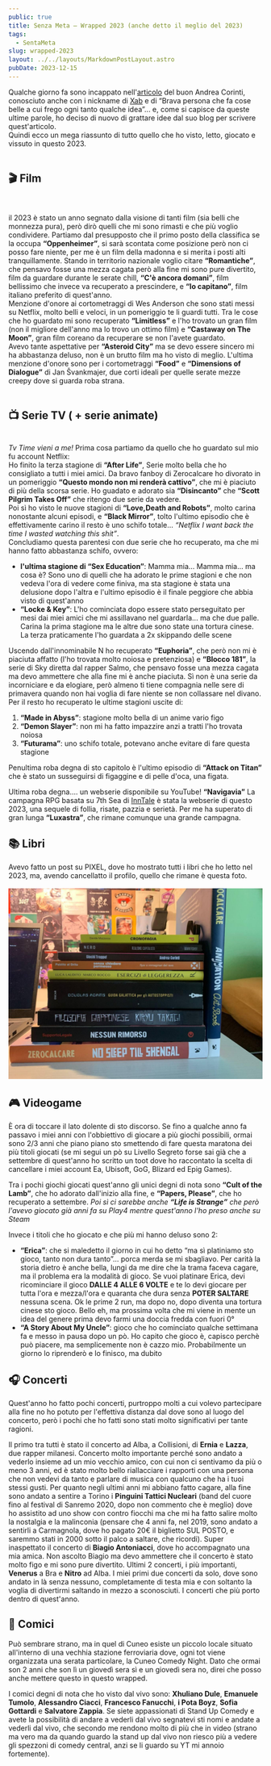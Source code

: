 ```yaml
---
public: true
title: Senza Meta – Wrapped 2023 (anche detto il meglio del 2023)
tags:
  - SentaMeta
slug: wrapped-2023
layout: ../../layouts/MarkdownPostLayout.astro
pubDate: 2023-12-15
---
```


Qualche giorno fa sono incappato nell'[articolo](https://www.andreacorinti.com/posts/ita/2023/) del buon Andrea Corinti, conosciuto anche con i nickname di [Xab](https://livellosegreto.it/@xabacadabra) e di “Brava persona che fa cose belle a cui frego ogni tanto qualche idea”... e, come si capisce da queste ultime parole, ho deciso di nuovo di grattare idee dal suo blog per scrivere quest'articolo.<br />
Quindi ecco un mega riassunto di tutto quello che ho visto, letto, giocato e vissuto in questo 2023.<br /><br />

## 🎬​ Film

<br />

il 2023 è stato un anno segnato dalla visione di tanti film (sia belli che monnezza pura), però dirò quelli che mi sono rimasti e che più voglio condividere.
Partiamo dal presupposto che il primo posto della classifica se la occupa **“Oppenheimer”**, si sarà scontata come posizione però non ci posso fare niente, per me è un film della madonna e si merita i posti alti tranquillamente.
Stando in territorio nazionale voglio citare **“Romantiche”**, che pensavo fosse una mezza cagata però alla fine mi sono pure divertito, film da guardare durante le serate chill, **“C'è ancora domani”**, film bellissimo che invece va recuperato a prescindere, e **“Io capitano”**, film italiano preferito di quest'anno.<br />
Menzione d'onore ai cortometraggi di Wes Anderson che sono stati messi su Netflix, molto belli e veloci, in un pomeriggio te li guardi tutti.
Tra le cose che ho guardato mi sono recuperato **“Limitless”** e l'ho trovato un gran film (non il migliore dell'anno ma lo trovo un ottimo film) e **“Castaway on The Moon”**, gran film coreano da recuperare se non l'avete guardato.<br />
Avevo tante aspettative per **“Asteroid City”** ma se devo essere sincero mi ha abbastanza deluso, non è un brutto film ma ho visto di meglio.
L'ultima menzione d'onore sono per i cortometraggi **“Food”** e **“Dimensions of Dialogue”** di Jan Švankmajer, due corti ideali per quelle serate mezze creepy dove si guarda roba strana.<br /><br />

## 📺 Serie TV ( + serie animate)
<br />_Tv Time vieni a me!_
Prima cosa partiamo da quello che ho guardato sul mio fu account Netflix:<br />
Ho finito la terza stagione di **“After Life”**, Serie molto bella che ho consigliato a tutti i miei amici. Da bravo fanboy di Zerocalcare ho divorato in un pomeriggio **“Questo mondo non mi renderà cattivo”**, che mi è piaciuto di più della scorsa serie. Ho guadato e adorato sia **“Disincanto”** che **“Scott Pilgrim Takes Off”** che ritengo due serie da vedere.<br />
Poi sì ho visto le nuove stagioni di **“Love,Death and Robots”**, molto carina nonostante alcuni episodi, e **“Black Mirror”**, tolto l'ultimo episodio che è effettivamente carino il resto è uno schifo totale... _“Netflix I want back the time I wasted watching this shit”_.<br />
Concludiamo questa parentesi con due serie che ho recuperato, ma che mi hanno fatto abbastanza schifo, ovvero:<br />
- **l'ultima stagione di  “Sex Education”**: Mamma mia... Mamma mia... ma cosa è? Sono uno di quelli che ha adorato le prime stagioni e che non vedeva l'ora di vedere come finiva, ma sta stagione è stata una delusione dopo l'altra e l'ultimo episodio è il finale peggiore che abbia visto di quest'anno
- **“Locke & Key”**: L'ho cominciata dopo essere stato perseguitato per mesi dai miei amici che mi assillavano nel guardarla... ma che due palle. Carina la prima stagione ma le altre due sono state una tortura cinese. La terza praticamente l'ho guardata a 2x skippando delle scene

Uscendo dall'innominabile N ho recuperato **“Euphoria”**, che però non mi è piaciuta affatto (l'ho trovata molto noiosa e pretenziosa) e **“Blocco 181”**, la serie di Sky diretta dal rapper Salmo, che pensavo fosse una mezza cagata ma devo ammettere che alla fine mi è anche piaciuta. Sì non è una serie da incorniciare e da elogiare, però almeno ti tiene compagnia nelle sere di primavera quando non hai voglia di fare niente se non collassare nel divano.
Per il resto ho recuperato le ultime stagioni uscite di:

1. **“Made in Abyss”**: stagione molto bella di un anime vario figo
2. **“Demon Slayer”**: non mi ha fatto impazzire anzi a tratti l'ho trovata noiosa
3. **“Futurama”**: uno schifo totale, potevano anche evitare di fare questa stagione

Penultima roba degna di sto capitolo è l'ultimo episodio di **“Attack on Titan”** che è stato un susseguirsi di figaggine e di pelle d'oca, una figata.

Ultima roba degna.... un webserie disponibile su YouTube!
**“Navigavia”** La campagna RPG basata su 7th Sea di [InnTale](https://www.youtube.com/@InnTale) è stata la webserie di questo 2023, una sequele di follia, risate, pazzia e serietà. Per me ha superato di gran lunga **“Luxastra”**, che rimane comunque una grande campagna.

## 📚​ Libri

Avevo fatto un post su PIXEL, dove ho mostrato tutti i libri che ho letto nel 2023, ma, avendo cancellatto il profilo, quello che rimane è questa foto.
<br /><br />
<img src="../../../public/images/posts/libri2023.jpg">

## 🎮 Videogame

È ora di toccare il lato dolente di sto discorso.
Se fino a qualche anno fa passavo i miei anni con l'obbiettivo di giocare a più giochi possibili, ormai sono 2/3 anni che piano piano sto smettendo di fare questa maratona dei più titoli giocati (se mi segui un pò su Livello Segreto forse sai già che a settembre di quest'anno ho scritto un toot dove ho raccontato la scelta di cancellare i miei account Ea, Ubisoft, GoG, Blizard ed Epig Games).

Tra i pochi giochi giocati quest'anno gli unici degni di nota sono **“Cult of the Lamb”**, che ho adorato dall'inizio alla fine, e **“Papers, Please”**, che ho recuperato a settembre.
_Poi sì ci sarebbe anche **“Life is Strange”** che però l'avevo giocato già anni fa su Play4 mentre quest'anno l'ho preso anche su Steam_

Invece i titoli che ho giocato e che più mi hanno deluso sono 2:

- **“Erica”**: che si maledetto il giorno in cui ho detto “ma sì platiniamo sto gioco, tanto non dura tanto”... porca merda se mi sbagliavo. Per carità la storia dietro è anche bella, lungi da me dire che la trama faceva cagare, ma il problema era la modalità di gioco. Se vuoi platinare Erica, devi ricominciare il gioco **DALLE 4 ALLE 6 VOLTE** e te lo devi giocare per tutta l'ora e mezza/l'ora e quaranta che dura senza **POTER SALTARE** nessuna scena. Ok le prime 2 run, ma dopo no, dopo diventa una tortura cinese sto gioco. Bello eh, ma prossima volta che mi viene in mente un idea del genere prima devo farmi una doccia fredda con fuori 0°
- **“A Story About My Uncle”**: gioco che ho cominciato qualche settimana fa e messo in  pausa dopo un pò. Ho capito che gioco è, capisco perchè può piacere, ma semplicemente non è cazzo mio. Probabilmente un giorno lo riprenderò e lo finisco, ma dubito

## 🎧 Concerti

Quest'anno ho fatto pochi concerti, purtroppo molti a cui volevo partecipare alla fine no ho potuto per l'effettiva distanza dal dove sono al luogo del concerto, però i pochi che ho fatti sono stati molto significativi per tante ragioni.

Il primo tra tutti è stato il concerto ad Alba, a Collisioni, di **Ernia** e **Lazza**, due rapper milanesi. Concerto molto importante perché sono andato a vederlo insieme ad un mio vecchio amico, con cui non ci sentivamo da più o meno 3 anni, ed è stato molto bello riallacciare i rapporti con una persona che non vedevi da tanto e parlare di musica con qualcuno che ha i tuoi stessi gusti.
Per quanto negli ultimi anni mi abbiano fatto cagare, alla fine sono andato a sentire a Torino i **Pinguini Tattici Nucleari** (band del cuore fino al festival di Sanremo 2020, dopo non commento che è meglio) dove ho assistito ad uno show con contro fiocchi ma che mi ha fatto salire molto la nostalgia e la malinconia (pensare che 4 anni fa, nel 2019, sono andato a sentirli a Carmagnola, dove ho pagato 20€ il biglietto SUL POSTO, e saremmo stati in 2000 sotto il palco a saltare, che ricordi).
Super inaspettato il concerto di **Biagio Antoniacci**, dove ho accompagnato una mia amica. Non ascolto Biagio ma devo ammettere che il concerto è stato molto figo e mi sono pure divertito.
Ultimi 2 concerti, i più importanti, **Venerus** a Bra e **Nitro** ad Alba. I miei primi due concerti da solo, dove sono andato in là senza nessuno, completamente di testa mia e con soltanto la voglia di divertirmi saltando in mezzo a sconosciuti. I concerti che più porto dentro di quest'anno.

## 🎤 Comici

Può sembrare strano, ma in quel di Cuneo esiste un piccolo locale situato all'interno di una vechhia stazione ferroviaria dove, ogni tot viene organizzata una serata particolare, la Cuneo Comedy Night.
Dato che ormai son 2 anni che son lì un giovedì sera sì e un giovedì sera no, direi che posso anche mettere questo in questo wrapped.

I comici degni di nota che ho visto dal vivo sono: **Xhuliano Dule**, **Emanuele Tumolo**, **Alessandro Ciacci**, **Francesco Fanucchi**, **i Pota Boyz**, **Sofia Gottardi** e **Salvatore Zappia**.
Se siete appassionati di Stand Up Comedy e avete la possibilità di andare a vederli dal vivo segnatevi sti nomi e andate a vederli dal vivo, che secondo me rendono molto di più che in video (strano ma vero ma da quando guardo la stand up dal vivo non riesco più a vedere gli spezzoni di comedy central, anzi se li guardo su YT mi annoio fortemente).
